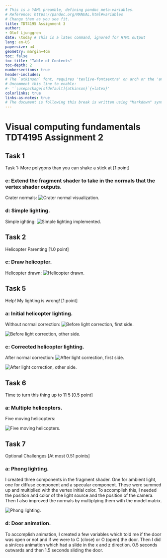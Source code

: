```yaml
---
# This is a YAML preamble, defining pandoc meta-variables.
# Reference: https://pandoc.org/MANUAL.html#variables
# Change them as you see fit.
title: TDT4195 Assignment 3
author:
- Olof Ljunggren
date: \today # This is a latex command, ignored for HTML output
lang: en-US
papersize: a4
geometry: margin=4cm
toc: false
toc-title: "Table of Contents"
toc-depth: 2
numbersections: true
header-includes:
# The `atkinson` font, requires 'texlive-fontsextra' on arch or the 'atkinson' CTAN package
# Uncomment this line to enable:
#- '`\usepackage[sfdefault]{atkinson}`{=latex}'
colorlinks: true
links-as-notes: true
# The document is following this break is written using "Markdown" syntax
---
```


<!--
This is a HTML-style comment, not visible in the final PDF.
-->

# Visual computing fundamentals TDT4195 Assignment 2

## Task 1
Task 1: More polygons than you can shake a stick at [1 point]

### c: Extend the fragment shader to take in the normals that the vertex shader outputs.
Crater normals:
![
    Crater normal visualization.
](images/normal_visualization.png)

### d: Simple lighting.
Simple ighting:
![
    Simple lighting implemented.
](images/helicopter_drawn.png)


## Task 2
Helicopter Parenting [1.0 point]

### c: Draw helicopter.
Helicopter drawn:
![
    Helicopter drawn.
](images/helicopter_drawn.png)


## Task 5
Help! My lighting is wrong! [1 point]

### a: Initial helicopter lighting.
Without normal correction:
![
   Before light correction, first side.
](images/light.png)

![
   Before light correction, other side.
](images/dark.png)

### c: Corrected helicopter lighting.
After normal correction:
![
    After light correction, first side.
](images/light_corrected.png)

![
   After light correction, other side.
](images/light_corrected2.png)


## Task 6
Time to turn this thing up to 11 5 [0.5 point]

### a: Multiple helicopters.
Five moving helicopters:

![
   Five moving helicopters.
](images/5copters.png)


## Task 7
Optional Challenges [At most 0.51 points]

### a: Phong lighting.
I created three components in the fragment shader. One for ambient light, one for diffuse component and a specular component. These were summed up and multiplied with the vertex initial color. To accomplish this, I needed the position and color of the light source and the position of the camera. Then I also improved the normals by multiplying them with the model matrix.

![
   Phong lighting.
](images/phong.png)

### d: Door animation.
To accomplish animation, I created a few variables which told me if the door was open or not and if we were to C (close) or O (open) the door. Then I did a sin/cos animation which had a slide in the x and z direction. 0.5 seconds outwards and then 1.5 seconds sliding the door.


